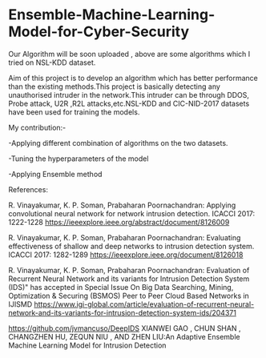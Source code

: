 # Ensemble-Machine-Learning-Model-for-Cyber-Security
   Our Algorithm will be soon uploaded , above are some algorithms which I tried on NSL-KDD dataset.
   
   Aim of this project is to develop an algorithm which has better performance than the existing methods.This project is basically detecting any unauthorised intruder in the network.This intruder can be through DDOS, Probe attack, U2R ,R2L attacks,etc.NSL-KDD and CIC-NID-2017 datasets have been used for training the models.

My contribution:-
  
  -Applying different combination of algorithms on the two datasets.
  
  -Tuning the hyperparameters of the model 
  
  -Applying Ensemble method
  
References:

R. Vinayakumar, K. P. Soman, Prabaharan Poornachandran: Applying convolutional neural network for network intrusion detection. ICACCI 2017: 1222-1228 https://ieeexplore.ieee.org/abstract/document/8126009

R. Vinayakumar, K. P. Soman, Prabaharan Poornachandran: Evaluating effectiveness of shallow and deep networks to intrusion detection system. ICACCI 2017: 1282-1289 https://ieeexplore.ieee.org/document/8126018

R. Vinayakumar, K. P. Soman, Prabaharan Poornachandran: Evaluation of Recurrent Neural Network and its variants for Intrusion Detection System (IDS)" has accepted in Special Issue On Big Data Searching, Mining, Optimization & Securing (BSMOS) Peer to Peer Cloud Based Networks in IJISMD https://www.igi-global.com/article/evaluation-of-recurrent-neural-network-and-its-variants-for-intrusion-detection-system-ids/204371

https://github.com/jvmancuso/DeepIDS
XIANWEI GAO , CHUN SHAN , CHANGZHEN HU, ZEQUN NIU , AND ZHEN LIU:An Adaptive Ensemble Machine Learning Model for Intrusion Detection

